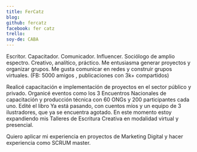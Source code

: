 ```yaml
---
title: FerCatz
blog: 
github: fercatz
facebook: fer catz
trello: 
soy-de: CABA
---
```


Escritor. Capacitador. Comunicador. Influencer.
Sociólogo de amplio espectro. Creativo, analítico, práctico. 
Me entusiasma generar proyectos y organizar grupos. 
Me gusta comunicar en redes y construir grupos virtuales. (FB: 5000 amigos , publicaciones con 3k+ compartidos) 

Realicé capacitación e implementación de proyectos en el sector público y privado.
Organicé eventos como los 3 Encuentros Nacionales de capacitación y producción técnica con 60 ONGs y 200 participantes cada uno. 
Edité el libro Ya está pasando, con cuentos míos y un equipo de 3 ilustradores, que ya se encuentra agotado.
En este momento estoy expandiendo mis Talleres de Escritura Creativa en modalidad virtual y presencial.

Quiero aplicar mi experiencia en proyectos de Marketing Digital y hacer experiencia como SCRUM master.
